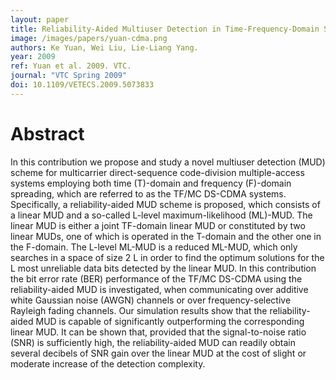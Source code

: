 ```yaml
---
layout: paper
title: Reliability-Aided Multiuser Detection in Time-Frequency-Domain Spread Multicarrier DS-CDMA Systems
image: /images/papers/yuan-cdma.png
authors: Ke Yuan, Wei Liu, Lie-Liang Yang.
year: 2009
ref: Yuan et al. 2009. VTC.
journal: "VTC Spring 2009"
doi: 10.1109/VETECS.2009.5073833
---
```


# Abstract

In this contribution we propose and study a novel multiuser detection (MUD) scheme for multicarrier direct-sequence code-division multiple-access systems employing both time (T)-domain and frequency (F)-domain spreading, which are referred to as the TF/MC DS-CDMA systems. Specifically, a reliability-aided MUD scheme is proposed, which consists of a linear MUD and a so-called L-level maximum-likelihood (ML)-MUD. The linear MUD is either a joint TF-domain linear MUD or constituted by two linear MUDs, one of which is operated in the T-domain and the other one in the F-domain. The L-level ML-MUD is a reduced ML-MUD, which only searches in a space of size 2 L in order to find the optimum solutions for the L most unreliable data bits detected by the linear MUD. In this contribution the bit error rate (BER) performance of the TF/MC DS-CDMA using the reliability-aided MUD is investigated, when communicating over additive white Gaussian noise (AWGN) channels or over frequency-selective Rayleigh fading channels. Our simulation results show that the reliability-aided MUD is capable of significantly outperforming the corresponding linear MUD. It can be shown that, provided that the signal-to-noise ratio (SNR) is sufficiently high, the reliability-aided MUD can readily obtain several decibels of SNR gain over the linear MUD at the cost of slight or moderate increase of the detection complexity.
